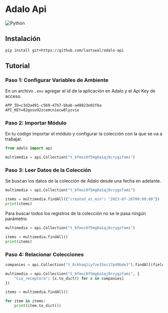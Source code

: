 # Adalo Api
![Python](https://img.shields.io/badge/python-3670A0?style=for-the-badge&logo=python&logoColor=ffdd54)

## Instalación

```bash
pip install git+https://github.com/lastseal/adalo-api
```

## Tutorial

### Paso 1: Configurar Variables de Ambiente

En un archivo ```.env``` agregar el id de la aplicación en Adalo y el Api Key de acceso.

```txt
APP_ID=c3d3ad91-c569-47b7-bbab-a40823e02f6a
API_KEY=82goso92zcemcn1ecw8lyzvie
```

### Paso 2: Importar Módulo

En tu código importar el módulo y configurar la colección con la que se va a trabajar.

```python
from adalo import api

multimedia = api.Collection("t_bfmoi0f5mg6a1qj8crygzfami")
```

### Paso 3: Leer Datos de la Colección

Se buscan los datos de la colección de Adalo desde una fecha en adelante.

```python
multimedia = api.Collection("t_bfmoi0f5mg6a1qj8crygzfami")

items = multimedia.findAll({"created_at_min": "2023-07-26T00:00:00"})
print(items)
```

Para buscar todos los registros de la colección no se le pasa ningún parámetro.

```python
multimedia = api.Collection("t_bfmoi0f5mg6a1qj8crygzfami")

items = multimedia.findAll()
print(items)
```

### Paso 4: Relacionar Colecciones

```python
companies = api.Collection("t_8ckhaq1iyfze15oc17pd9bde3").findAll(fields=["id", "Nombre"])

multimedia = api.Collection("t_bfmoi0f5mg6a1qj8crygzfami", {
    "Cia_receptora": [x.to_dict() for x in companies]
})

items = multimedia.findAll()

for item in items:
    print(item.to_dict())
